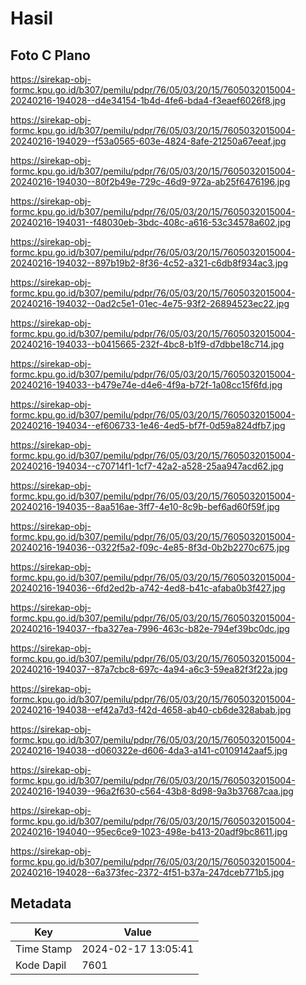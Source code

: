 # Hasil

## Foto C Plano

https://sirekap-obj-formc.kpu.go.id/b307/pemilu/pdpr/76/05/03/20/15/7605032015004-20240216-194028--d4e34154-1b4d-4fe6-bda4-f3eaef6026f8.jpg

https://sirekap-obj-formc.kpu.go.id/b307/pemilu/pdpr/76/05/03/20/15/7605032015004-20240216-194029--f53a0565-603e-4824-8afe-21250a67eeaf.jpg

https://sirekap-obj-formc.kpu.go.id/b307/pemilu/pdpr/76/05/03/20/15/7605032015004-20240216-194030--80f2b49e-729c-46d9-972a-ab25f6476196.jpg

https://sirekap-obj-formc.kpu.go.id/b307/pemilu/pdpr/76/05/03/20/15/7605032015004-20240216-194031--f48030eb-3bdc-408c-a616-53c34578a602.jpg

https://sirekap-obj-formc.kpu.go.id/b307/pemilu/pdpr/76/05/03/20/15/7605032015004-20240216-194032--897b19b2-8f36-4c52-a321-c6db8f934ac3.jpg

https://sirekap-obj-formc.kpu.go.id/b307/pemilu/pdpr/76/05/03/20/15/7605032015004-20240216-194032--0ad2c5e1-01ec-4e75-93f2-26894523ec22.jpg

https://sirekap-obj-formc.kpu.go.id/b307/pemilu/pdpr/76/05/03/20/15/7605032015004-20240216-194033--b0415665-232f-4bc8-b1f9-d7dbbe18c714.jpg

https://sirekap-obj-formc.kpu.go.id/b307/pemilu/pdpr/76/05/03/20/15/7605032015004-20240216-194033--b479e74e-d4e6-4f9a-b72f-1a08cc15f6fd.jpg

https://sirekap-obj-formc.kpu.go.id/b307/pemilu/pdpr/76/05/03/20/15/7605032015004-20240216-194034--ef606733-1e46-4ed5-bf7f-0d59a824dfb7.jpg

https://sirekap-obj-formc.kpu.go.id/b307/pemilu/pdpr/76/05/03/20/15/7605032015004-20240216-194034--c70714f1-1cf7-42a2-a528-25aa947acd62.jpg

https://sirekap-obj-formc.kpu.go.id/b307/pemilu/pdpr/76/05/03/20/15/7605032015004-20240216-194035--8aa516ae-3ff7-4e10-8c9b-bef6ad60f59f.jpg

https://sirekap-obj-formc.kpu.go.id/b307/pemilu/pdpr/76/05/03/20/15/7605032015004-20240216-194036--0322f5a2-f09c-4e85-8f3d-0b2b2270c675.jpg

https://sirekap-obj-formc.kpu.go.id/b307/pemilu/pdpr/76/05/03/20/15/7605032015004-20240216-194036--6fd2ed2b-a742-4ed8-b41c-afaba0b3f427.jpg

https://sirekap-obj-formc.kpu.go.id/b307/pemilu/pdpr/76/05/03/20/15/7605032015004-20240216-194037--fba327ea-7996-463c-b82e-794ef39bc0dc.jpg

https://sirekap-obj-formc.kpu.go.id/b307/pemilu/pdpr/76/05/03/20/15/7605032015004-20240216-194037--87a7cbc8-697c-4a94-a6c3-59ea82f3f22a.jpg

https://sirekap-obj-formc.kpu.go.id/b307/pemilu/pdpr/76/05/03/20/15/7605032015004-20240216-194038--ef42a7d3-f42d-4658-ab40-cb6de328abab.jpg

https://sirekap-obj-formc.kpu.go.id/b307/pemilu/pdpr/76/05/03/20/15/7605032015004-20240216-194038--d060322e-d606-4da3-a141-c0109142aaf5.jpg

https://sirekap-obj-formc.kpu.go.id/b307/pemilu/pdpr/76/05/03/20/15/7605032015004-20240216-194039--96a2f630-c564-43b8-8d98-9a3b37687caa.jpg

https://sirekap-obj-formc.kpu.go.id/b307/pemilu/pdpr/76/05/03/20/15/7605032015004-20240216-194040--95ec6ce9-1023-498e-b413-20adf9bc8611.jpg

https://sirekap-obj-formc.kpu.go.id/b307/pemilu/pdpr/76/05/03/20/15/7605032015004-20240216-194028--6a373fec-2372-4f51-b37a-247dceb771b5.jpg


## Metadata

| Key        | Value               |
| ---------- | ------------------- |
| Time Stamp | 2024-02-17 13:05:41 |
| Kode Dapil | 7601                |



